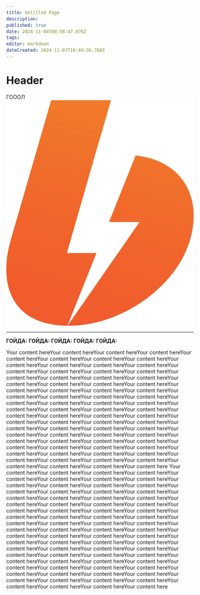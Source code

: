 ```yaml
---
title: Untitled Page
description: 
published: true
date: 2024-11-04T08:58:47.876Z
tags: 
editor: markdown
dateCreated: 2024-11-03T18:49:36.350Z
---
```


# Header
<div class="race">
  <div class="name">ГОООЛ</div>
  <div><img src="/boosty.png"></div>
  <div class="pers">
    <hr>
    <b>ГОЙДА:</b>
    <b>ГОЙДА:</b>
    <b>ГОЙДА:</b>
    <b>ГОЙДА:</b>
    <b>ГОЙДА:</b>
	</div>
</div>

Your content hereYour content hereYour content hereYour content hereYour content hereYour content hereYour content hereYour content hereYour content hereYour content 
hereYour content hereYour content hereYour content hereYour content hereYour content hereYour content hereYour content hereYour content hereYour content hereYour content 
hereYour content hereYour content hereYour content hereYour content hereYour content hereYour content hereYour content hereYour content hereYour content hereYour content hereYour content hereYour content hereYour content hereYour content hereYour content hereYour content hereYour content hereYour content hereYour content hereYour content 
hereYour content hereYour content hereYour content hereYour content hereYour content hereYour content hereYour content hereYour content hereYour content hereYour content hereYour content hereYour content hereYour content hereYour content hereYour content hereYour content hereYour content hereYour content hereYour content hereYour content hereYour content hereYour content hereYour content hereYour content hereYour content 
hereYour content hereYour content hereYour content hereYour content hereYour content hereYour content hereYour content hereYour content hereYour content hereYour content hereYour content here 
Your content hereYour content hereYour content hereYour content hereYour content hereYour content hereYour content hereYour content hereYour content hereYour content 
hereYour content hereYour content hereYour content hereYour content hereYour content hereYour content hereYour content hereYour content hereYour content hereYour content 
hereYour content hereYour content hereYour content hereYour content hereYour content hereYour content hereYour content hereYour content hereYour content hereYour content hereYour content hereYour content hereYour content hereYour content hereYour content hereYour content hereYour content hereYour content hereYour content hereYour content 
hereYour content hereYour content hereYour content hereYour content hereYour content hereYour content hereYour content hereYour content hereYour content hereYour content hereYour content hereYour content hereYour content hereYour content hereYour content hereYour content hereYour content hereYour content hereYour content hereYour content hereYour content hereYour content hereYour content hereYour content hereYour content 
hereYour content hereYour content hereYour content hereYour content hereYour content hereYour content hereYour content hereYour content hereYour content hereYour content hereYour content here 